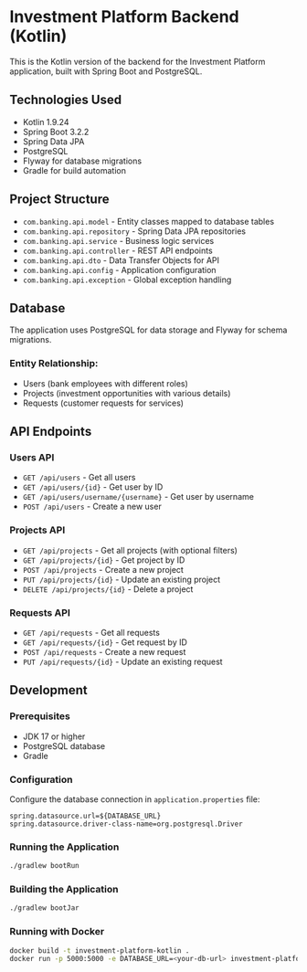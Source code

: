 # Investment Platform Backend (Kotlin)

This is the Kotlin version of the backend for the Investment Platform application, built with Spring Boot and PostgreSQL.

## Technologies Used

- Kotlin 1.9.24
- Spring Boot 3.2.2
- Spring Data JPA
- PostgreSQL
- Flyway for database migrations
- Gradle for build automation

## Project Structure

- `com.banking.api.model` - Entity classes mapped to database tables
- `com.banking.api.repository` - Spring Data JPA repositories
- `com.banking.api.service` - Business logic services
- `com.banking.api.controller` - REST API endpoints
- `com.banking.api.dto` - Data Transfer Objects for API
- `com.banking.api.config` - Application configuration
- `com.banking.api.exception` - Global exception handling

## Database

The application uses PostgreSQL for data storage and Flyway for schema migrations.

### Entity Relationship:

- Users (bank employees with different roles)
- Projects (investment opportunities with various details)
- Requests (customer requests for services)

## API Endpoints

### Users API

- `GET /api/users` - Get all users
- `GET /api/users/{id}` - Get user by ID
- `GET /api/users/username/{username}` - Get user by username
- `POST /api/users` - Create a new user

### Projects API

- `GET /api/projects` - Get all projects (with optional filters)
- `GET /api/projects/{id}` - Get project by ID
- `POST /api/projects` - Create a new project
- `PUT /api/projects/{id}` - Update an existing project
- `DELETE /api/projects/{id}` - Delete a project

### Requests API

- `GET /api/requests` - Get all requests
- `GET /api/requests/{id}` - Get request by ID
- `POST /api/requests` - Create a new request
- `PUT /api/requests/{id}` - Update an existing request

## Development

### Prerequisites

- JDK 17 or higher
- PostgreSQL database
- Gradle

### Configuration

Configure the database connection in `application.properties` file:

```properties
spring.datasource.url=${DATABASE_URL}
spring.datasource.driver-class-name=org.postgresql.Driver
```

### Running the Application

```bash
./gradlew bootRun
```

### Building the Application

```bash
./gradlew bootJar
```

### Running with Docker

```bash
docker build -t investment-platform-kotlin .
docker run -p 5000:5000 -e DATABASE_URL=<your-db-url> investment-platform-kotlin
```
